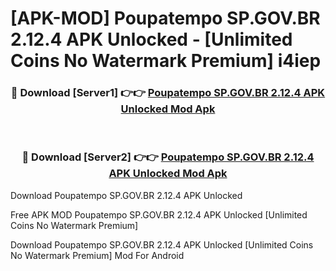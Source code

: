 # [APK-MOD] Poupatempo SP.GOV.BR 2.12.4 APK Unlocked - [Unlimited Coins No Watermark Premium] i4iep



<div align="center">
<h3>🔴 Download [Server1] 👉👉 <a href="https://momento.my/?title=Poupatempo_SP.GOV.BR_2.12.4_APK_Unlocked">Poupatempo SP.GOV.BR 2.12.4 APK Unlocked Mod Apk</a></h3><br>

<h3>🔴 Download [Server2] 👉👉 <a href="https://momento.my/?title=Poupatempo_SP.GOV.BR_2.12.4_APK_Unlocked">Poupatempo SP.GOV.BR 2.12.4 APK Unlocked Mod Apk</a></h3>
</div>



Download Poupatempo SP.GOV.BR 2.12.4 APK Unlocked 

Free APK MOD Poupatempo SP.GOV.BR 2.12.4 APK Unlocked [Unlimited Coins No Watermark Premium]

Download Poupatempo SP.GOV.BR 2.12.4 APK Unlocked [Unlimited Coins No Watermark Premium] Mod For Android
